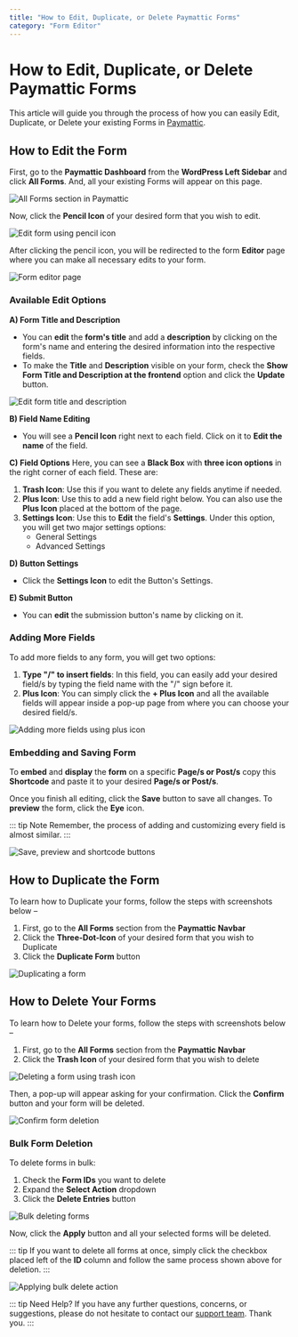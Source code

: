 ```yaml
---
title: "How to Edit, Duplicate, or Delete Paymattic Forms"
category: "Form Editor"
---
```


# How to Edit, Duplicate, or Delete Paymattic Forms

This article will guide you through the process of how you can easily Edit, Duplicate, or Delete your existing Forms in [Paymattic](https://paymattic.com/).

## How to Edit the Form


First, go to the **Paymattic Dashboard** from the **WordPress Left Sidebar** and click **All Forms**. And, all your existing Forms will appear on this page.

![All Forms section in Paymattic](/images/form-editor/how-to-edit-forms-in-wordpress-with-paymattic/All-Forms-section-scaled.webp)

Now, click the **Pencil Icon** of your desired form that you wish to edit.

![Edit form using pencil icon](/images/form-editor/how-to-edit-forms-in-wordpress-with-paymattic/Pencil-Icon-1-scaled.webp)

After clicking the pencil icon, you will be redirected to the form **Editor** page where you can make all necessary edits to your form.

![Form editor page](/images/form-editor/how-to-edit-forms-in-wordpress-with-paymattic/Editor-page-1-scaled.webp)

### Available Edit Options

**A) Form Title and Description**
- You can **edit** the **form's title** and add a **description** by clicking on the form's name and entering the desired information into the respective fields.
- To make the **Title** and **Description** visible on your form, check the **Show Form Title and Description at the frontend** option and click the **Update** button.

![Edit form title and description](/images/form-editor/how-to-edit-forms-in-wordpress-with-paymattic/Edit-Form-Title-Description.webp)

**B) Field Name Editing**
- You will see a **Pencil Icon** right next to each field. Click on it to **Edit the name** of the field.

**C) Field Options**
Here, you can see a **Black Box** with **three icon options** in the right corner of each field. These are:

1. **Trash Icon**: Use this if you want to delete any fields anytime if needed.
2. **Plus Icon**: Use this to add a new field right below. You can also use the **Plus Icon** placed at the bottom of the page.
3. **Settings Icon**: Use this to **Edit** the field's **Settings**. Under this option, you will get two major settings options:
   - General Settings
   - Advanced Settings

**D) Button Settings**
- Click the **Settings Icon** to edit the Button's Settings.

**E) Submit Button**
- You can **edit** the submission button's name by clicking on it.

### Adding More Fields

To add more fields to any form, you will get two options:

1. **Type "/" to insert fields**: In this field, you can easily add your desired field/s by typing the field name with the "/" sign before it.
2. **Plus Icon**: You can simply click the **+ Plus Icon** and all the available fields will appear inside a pop-up page from where you can choose your desired field/s.

![Adding more fields using plus icon](/images/form-editor/how-to-edit-forms-in-wordpress-with-paymattic/Plus-icon-to-add-more-fields.webp)

### Embedding and Saving Form

To **embed** and **display** the **form** on a specific **Page/s or Post/s** copy this **Shortcode** and paste it to your desired **Page/s or Post/s**.

Once you finish all editing, click the **Save** button to save all changes. To **preview** the form, click the **Eye** icon.

::: tip Note
Remember, the process of adding and customizing every field is almost similar.
:::

![Save, preview and shortcode buttons](/images/form-editor/how-to-edit-forms-in-wordpress-with-paymattic/Save-preview-and-shortcode-buttons-scaled.webp)

## How to Duplicate the Form

To learn how to Duplicate your forms, follow the steps with screenshots below –

1. First, go to the **All Forms** section from the **Paymattic Navbar**
2. Click the **Three-Dot-Icon** of your desired form that you wish to Duplicate
3. Click the **Duplicate Form** button

![Duplicating a form](/images/form-editor/how-to-edit-forms-in-wordpress-with-paymattic/Duplicate-button-scaled.webp)

## How to Delete Your Forms

To learn how to Delete your forms, follow the steps with screenshots below –

1. First, go to the **All Forms** section from the **Paymattic Navbar**
2. Click the **Trash Icon** of your desired form that you wish to delete

![Deleting a form using trash icon](/images/form-editor/how-to-edit-forms-in-wordpress-with-paymattic/Trash-Icon-for-delete-forms-scaled.webp)

Then, a pop-up will appear asking for your confirmation. Click the **Confirm** button and your form will be deleted.

![Confirm form deletion](/images/form-editor/how-to-edit-forms-in-wordpress-with-paymattic/Confirm-button-to-delete-forms.webp)

### Bulk Form Deletion

To delete forms in bulk:
1. Check the **Form IDs** you want to delete
2. Expand the **Select Action** dropdown
3. Click the **Delete Entries** button

![Bulk deleting forms](/images/form-editor/how-to-edit-forms-in-wordpress-with-paymattic/Bulk-Action-for-deleting-forms-scaled.webp)

Now, click the **Apply** button and all your selected forms will be deleted.

::: tip
If you want to delete all forms at once, simply click the checkbox placed left of the **ID** column and follow the same process shown above for deletion.
:::

![Applying bulk delete action](/images/form-editor/how-to-edit-forms-in-wordpress-with-paymattic/Apply-button-scaled.webp)

::: tip Need Help?
If you have any further questions, concerns, or suggestions, please do not hesitate to contact our [support team](https://wpmanageninja.com/support-tickets/). Thank you.
:::